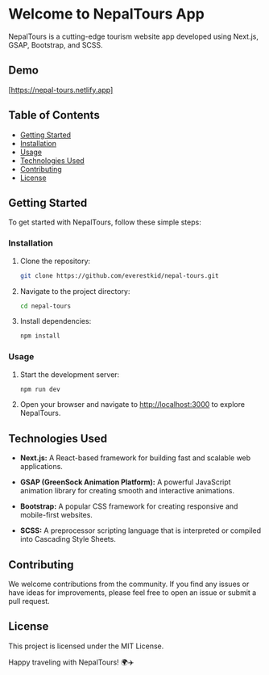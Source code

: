 # Welcome to NepalTours App

NepalTours is a cutting-edge tourism website app developed using Next.js, GSAP, Bootstrap, and SCSS.

## Demo
[https://nepal-tours.netlify.app]


## Table of Contents
- [Getting Started](#getting-started)
- [Installation](#installation)
- [Usage](#usage)
- [Technologies Used](#technologies-used)
- [Contributing](#contributing)
- [License](#license)


## Getting Started

To get started with NepalTours, follow these simple steps:

### Installation

1. Clone the repository:
   ```bash
   git clone https://github.com/everestkid/nepal-tours.git
   ```

2. Navigate to the project directory:
   ```bash
   cd nepal-tours
   ```

3. Install dependencies:
   ```bash
   npm install
   ```

### Usage

1. Start the development server:
   ```bash
   npm run dev
   ```

2. Open your browser and navigate to [http://localhost:3000](http://localhost:3000) to explore NepalTours.

## Technologies Used

- **Next.js:** A React-based framework for building fast and scalable web applications.
 
- **GSAP (GreenSock Animation Platform):** A powerful JavaScript animation library for creating smooth and interactive animations.

- **Bootstrap:** A popular CSS framework for creating responsive and mobile-first websites.

- **SCSS:** A preprocessor scripting language that is interpreted or compiled into Cascading Style Sheets.

## Contributing

We welcome contributions from the community. If you find any issues or have ideas for improvements, please feel free to open an issue or submit a pull request. 

## License

This project is licensed under the MIT License.

Happy traveling with NepalTours! 🌍✈️
